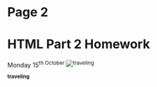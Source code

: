 <h1>Page 2</h1>
<h1>HTML Part 2 Homework</h1>
Monday 15<sup>th October
  
 <img src="https://upload.wikimedia.org/wikipedia/commons/d/df/El_viaxeru_d%27Urculo.JPG" alt="traveling">
 
<strong>traveling</strong>

